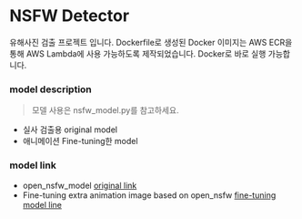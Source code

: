 # NSFW Detector 

유해사진 검출 프로젝트 입니다.
 Dockerfile로 생성된 Docker 이미지는 AWS ECR을 통해 AWS Lambda에 사용 가능하도록 제작되었습니다. Docker로 바로 실행 가능합니다.


### model description
> 모델 사용은 nsfw_model.py를 참고하세요.

- 실사 검출용 original model
- 애니메이션 Fine-tuning한 model

### model link
- open_nsfw_model [original link](https://drive.google.com/file/d/1PXtPzLN3EVFHZTmMHfy0KeaNjWK7ZP2r/view?usp=share_link)
- Fine-tuning extra animation image based on open_nsfw [fine-tuning model line](https://drive.google.com/file/d/1YXSt7OxUqJG9uBmhLrM2eO3WZk32Ubuy/view?usp=share_link)